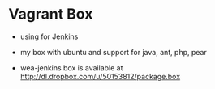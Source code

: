 # Vagrant Box

- using for Jenkins 
- my box with ubuntu and support for java, ant, php, pear

- wea-jenkins box is available at http://dl.dropbox.com/u/50153812/package.box



